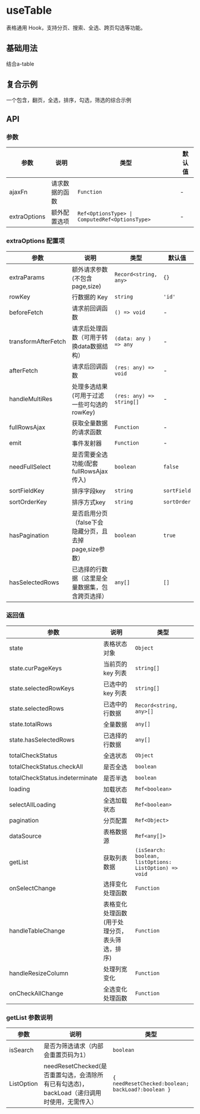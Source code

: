 # useTable

表格通用 Hook，支持分页、搜索、全选、跨页勾选等功能。

<script setup>
    import Basic from './Basic.vue'
    import Complex from './Complex.vue'
</script>

## 基础用法

结合a-table

<Basic/>

## 复合示例

一个包含，翻页，全选，排序，勾选，筛选的综合示例

<Complex/>


## API

### 参数

| 参数 | 说明 | 类型 | 默认值 |
| --- | --- | --- | --- |
| ajaxFn | 请求数据的函数 | `Function` | - |
| extraOptions | 额外配置选项 | `Ref<OptionsType> \| ComputedRef<OptionsType>` | - |

### extraOptions 配置项

| 参数 | 说明 | 类型 | 默认值 |
| --- | --- | --- | --- |
| extraParams | 额外请求参数(不包含page,size) | `Record<string, any>` | `{}` |
| rowKey | 行数据的 Key | `string` | `'id'` |
| beforeFetch | 请求前回调函数 | `() => void` | - |
| transformAfterFetch | 请求后处理函数（可用于转换data数据结构） | `(data: any ) => any` | - |
| afterFetch | 请求后回调函数 | `(res: any) => void` | - |
| handleMultiRes | 处理多选结果(可用于过滤一些可勾选的rowKey) | `(res: any) => string[]` | - |
| fullRowsAjax | 获取全量数据的请求函数 | `Function` | - |
| emit | 事件发射器 | `Function` | - |
| needFullSelect | 是否需要全选功能(配套fullRowsAjax传入) | `boolean` | `false` |
| sortFieldKey | 排序字段key | `string` | `sortField`
| sortOrderKey | 排序方式key | `string` | `sortOrder`
| hasPagination | 是否启用分页（false下会隐藏分页，且去掉page,size参数） | `boolean` | `true` |
| hasSelectedRows | 已选择的行数据（这里是全量数据集，包含跨页选择） | `any[]` | `[]` |

### 返回值

| 参数 | 说明 | 类型 |
| --- | --- | --- |
| state | 表格状态对象 | `Object` |
| state.curPageKeys | 当前页的 key 列表 | `string[]` |
| state.selectedRowKeys | 已选中的 key 列表 | `string[]` |
| state.selectedRows | 已选中的行数据 | `Record<string, any>[]` |
| state.totalRows | 全量数据 | `any[]` |
| state.hasSelectedRows | 已选择的行数据 | `any[]` |
| totalCheckStatus | 全选状态 | `Object` |
| totalCheckStatus.checkAll | 是否全选 | `boolean` |
| totalCheckStatus.indeterminate | 是否半选 | `boolean` |
| loading | 加载状态 | `Ref<boolean>` |
| selectAllLoading | 全选加载状态 | `Ref<boolean>` |
| pagination | 分页配置 | `Ref<Object>` |
| dataSource | 表格数据源 | `Ref<any[]>` |
| getList | 获取列表数据 | `(isSearch: boolean, listOptions: ListOption) => void` |
| onSelectChange | 选择变化处理函数 | `Function` |
| handleTableChange | 表格变化处理函数(用于处理分页，表头筛选，排序) | `Function` |
| handleResizeColumn | 处理列宽变化 | `Function` |
| onCheckAllChange | 全选变化处理函数 | `Function` |


### getList 参数说明 

| 参数 | 说明 | 类型 | 默认值 |
| --- | --- | --- | --- |
| isSearch | 是否为筛选请求（内部会重置页码为1） | `boolean` | true |
| ListOption | needResetChecked(是否重置勾选，会清除所有已有勾选态)，backLoad（递归调用时使用，无需传入） | `{ needResetChecked:boolean; backLoad?:boolean }` | `{ needResetChecked:false, backLoad:false }` |
